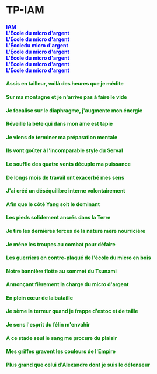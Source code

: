 # TP-IAM    
<h4 style="color:blue;">IAM<br />
L'École du micro d'argent<br />
L'École du micro d'argent<br />
L'Écoledu micro d'argent<br />
L'École du micro d'argent<br />
L'École du micro d'argent<br />
L'École du micro d'argent<br />
L'École du micro d'argent</h4>
<h4><span style="color:green;">Assis en tailleur, voilà des heures que je médite</span></h4>
<h4><span style="color:green;">Sur ma montagne et je n'arrive pas à faire le vide</span></h4>
<h4><span style="color:green;">Je focalise sur le diaphragme, j'augmente mon énergie</span></h4>
<h4><span style="color:green;">Réveille la bête qui dans mon âme est tapie</span></h4>
<h4><span style="color:green;">Je viens de terminer ma préparation mentale</span></h4>
<h4><span style="color:green;">Ils vont goûter à l'incomparable style du Serval</span></h4>
<h4><span style="color:green;">Le souffle des quatre vents décuple ma puissance</span></h4>
<h4><span style="color:green;">De longs mois de travail ont exacerbé mes sens</span></h4>
<h4><span style="color:green;">J'ai créé un déséquilibre interne volontairement</span></h4>
<h4><span style="color:green;">Afin que le côté Yang soit le dominant</span></h4>
<h4><span style="color:green;">Les pieds solidement ancrés dans la Terre</span></h4>
<h4><span style="color:green;">Je tire les dernières forces de la nature mère nourricière</span></h4>
<h4><span style="color:green;">Je mène les troupes au combat pour défaire</span></h4>
<h4><span style="color:green;">Les guerriers en contre-plaqué de l'école du micro en bois</span></h4>
<h4><span style="color:green;">Notre bannière flotte au sommet du Tsunami</span></h4>
<h4><span style="color:green;">Annonçant fièrement la charge du micro d'argent</span></h4>
<h4><span style="color:green;">En plein cœur de la bataille</span></h4>
<h4><span style="color:green;">Je sème la terreur quand je frappe d'estoc et de taille</span></h4>
<h4><span style="color:green;">Je sens l'esprit du félin m'envahir</span></h4>
<h4><span style="color:green;">À ce stade seul le sang me procure du plaisir</span></h4>
<h4><span style="color:green;">Mes griffes gravent les couleurs de l'Empire</span></h4>
<h4><span style="color:green;">Plus grand que celui d'Alexandre dont je suis le défenseur</span></h4>
